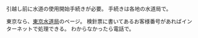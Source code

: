 引越し前に水道の使用開始手続きが必要。
手続きは各地の水道局で。

東京なら、[東京水道局](https://www.waterworks.metro.tokyo.lg.jp/tetsuduki/)のページ。
検針票に書いてあるお客様番号があればインターネットで処理できる。
わからなかったら電話で。
